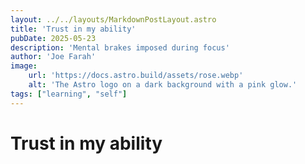 ```yaml
---
layout: ../../layouts/MarkdownPostLayout.astro
title: 'Trust in my ability'
pubDate: 2025-05-23
description: 'Mental brakes imposed during focus'
author: 'Joe Farah'
image:
    url: 'https://docs.astro.build/assets/rose.webp'
    alt: 'The Astro logo on a dark background with a pink glow.'
tags: ["learning", "self"]
---
```

# Trust in my ability